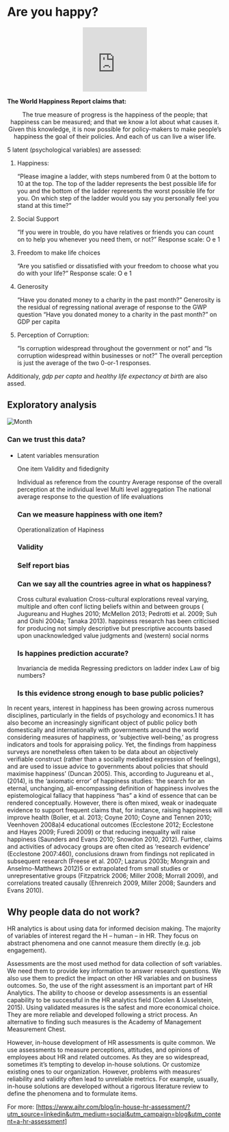 # Are you happy? 
<p align="center">
    <iframe src="https://giphy.com/embed/chzz1FQgqhytWRWbp3" width="150" height="150" frameBorder="0" class="giphy-embed" allowFullScreen></iframe><p><a href="https://giphy.com/gifs/minions-minions-2-rise-of-gru-chzz1FQgqhytWRWbp3"></a></p>
</p>

**The World Happiness Report claims that:**<p>
<div align="center"> The true measure of progress is the happiness of the people; that happiness can be measured; and that we know a lot about what causes it. Given this knowledge, it is now possible for policy-makers to make people’s happiness the goal of their policies. And each of us can live a wiser life.</div>

5 latent (psychological variables) are assessed:

1. Happiness:
           <p> “Please imagine a ladder, with steps numbered from 0 at the bottom to 10 at the top. The top of the ladder represents the best possible life for you and the bottom of the ladder represents the worst possible life for you. On which step of the ladder would you say you personally feel you stand at this time?”
           </p> 
 2. Social Support
           <p> “If you were in trouble, do you have relatives or friends you can count on to help you whenever you need them, or not?”
           Response scale: O e 1
             </p> 
3. Freedom to make life choices
           <p> “Are you satisfied or dissatisfied with your freedom to choose what you do with your life?”
            Response scale: O e 1
              </p> 
4. Generosity
            <p> “Have you donated money to a charity in the past month?”
            Generosity is the residual of regressing national average of response to the GWP question “Have you donated money to a charity in the past month?” on GDP per capita
              </p> 
5. Perception of Corruption:
            <p>  “Is corruption widespread throughout the government or not” and “Is corruption widespread within businesses or not?” The overall perception is just the average of the two 0-or-1 responses.
             </p>

 Additionaly, *gdp per capta* and *healthy life expectancy at birth* are also assed.

## Exploratory analysis
![Month](https://github.com/ju-br/Ironhack-Project/blob/main/figures/EDA/month.png)






### Can we trust this data?
#### 
- Latent variables mensuration

    One item
        Validity and fidedignity
            

    Individual as reference from the country
        Average response of the overall perception at the individual level
        Multi level aggregation
        The national average response to the question of life evaluations
   ### Can we measure happiness with one item?
    Operationalization of Hapiness
   ### Validity
  ### Self report bias

   ### Can we say all the countries agree in what os happiness?
    Cross cultural evaluation
    Cross-cultural explorations reveal varying, multiple and often conf licting
beliefs within and between groups ( Jugureanu and Hughes 2010; McMellon 2013; Pedrotti
et al. 2009; Suh and Oishi 2004a; Tanaka 2013).
happiness research has been criticised for producing not simply descriptive but
prescriptive accounts based upon unacknowledged value judgments and (western) social norms

   ### Is happines prediction accurate?
    Invariancia de medida
        Regressing predictors on ladder index
        Law of big numbers?
   ### Is this evidence strong enough to base public policies?
In recent years, interest in happiness has been growing across numerous disciplines, particularly
in the fields of psychology and economics.1 It has also become an increasingly significant object
of public policy both domestically and internationally with governments around the world considering
measures of happiness, or ‘subjective well-being,’ as progress indicators and tools for appraising
policy. Yet, the findings from happiness surveys are nonetheless often taken to be data
about an objectively verifiable construct (rather than a socially mediated expression
of feelings), and are used to issue advice to governments about policies that should maximise
happiness’ (Duncan 2005). This, according to Jugureanu et al., (2014), is the ‘axiomatic error’
of happiness studies: ‘the search for an eternal, unchanging, all-encompassing definition of happiness
involves the epistemological fallacy that happiness “has” a kind of essence that can be rendered
conceptually. However, there is often mixed, weak or inadequate evidence to support frequent
claims that, for instance, raising happiness will improve health (Bolier, et al. 2013; Coyne 2010;
Coyne and Tennen 2010; Veenhoven 2008a)4 educational outcomes (Ecclestone 2012;
Ecclestone and Hayes 2009; Furedi 2009) or that reducing inequality will raise happiness
(Saunders and Evans 2010; Snowdon 2010, 2012). Further, claims and activities of advocacy
groups are often cited as ‘research evidence’ (Ecclestone 2007:460), conclusions drawn from
findings not replicated in subsequent research (Freese et al. 2007; Lazarus 2003b; Mongrain
and Anselmo-Matthews 2012)5 or extrapolated from small studies or unrepresentative groups
(Fitzpatrick 2006; Miller 2008; Morrall 2009), and correlations treated causally (Ehrenreich
2009, Miller 2008; Saunders and Evans 2010).
## Why people data do not work?
HR analytics is about using data for informed decision making. The majority of variables of interest regard the H – human – in HR. They focus on abstract phenomena and one cannot measure them directly (e.g. job engagement).

Assessments are the most used method for data collection of soft variables. We need them to provide key information to answer research questions. We also use them to predict the impact on other HR variables and on business outcomes. So, the use of the right assessment is an important part of HR Analytics.
The ability to choose or develop assessments is an essential capability to be successful in the HR analytics field (Coolen & IJsselstein, 2015). Using validated measures is the safest and more economical choice. They are more reliable and developed following a strict process. An alternative to finding such measures is the Academy of Management Measurement Chest.


However, in-house development of HR assessments is quite common. We use assessments to measure perceptions, attitudes, and opinions of employees about HR and related outcomes. As they are so widespread, sometimes it’s tempting to develop in-house solutions. Or customize existing ones to our organization.
However, problems with measures’ reliability and validity often lead to unreliable metrics. For example, usually, in-house solutions are developed without a rigorous literature review to define the phenomena and to formulate items.

For more: [https://www.aihr.com/blog/in-house-hr-assessment/?utm_source=linkedin&utm_medium=social&utm_campaign=blog&utm_content=a-hr-assessment]